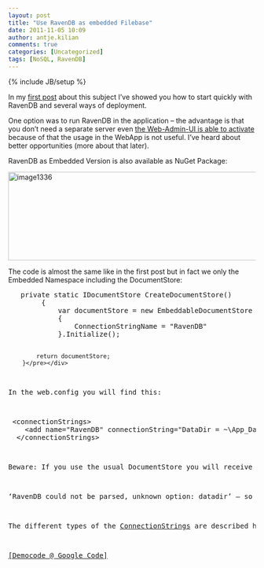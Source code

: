 ```yaml
---
layout: post
title: "Use RavenDB as embedded Filebase"
date: 2011-11-05 10:09
author: antje.kilian
comments: true
categories: [Uncategorized]
tags: [NoSQL, RavenDB]
---
```

{% include JB/setup %}
<p>In my <a href="http://code-inside.de/blog-in/">first post</a> about this subject I’ve showed you how to start quickly with RavenDB and several ways of deployment.</p> <p>One option was to run RavenDB in the application – the advantage is that you don’t need a separate server even <a href="http://ravendb.net/faq/embedded-with-http">the Web-Admin-UI is able to activate</a> because of that the usage in the WebApp is not useful. I’ve heard about better opportunities (more about that later).</p> <p>RavenDB as Embedded Version is also available as NuGet Package:</p> <p><a href="http://code-inside.de/blog-in/wp-content/uploads/image1336.png"><img style="background-image: none; border-right-width: 0px; padding-left: 0px; padding-right: 0px; display: inline; border-top-width: 0px; border-bottom-width: 0px; border-left-width: 0px; padding-top: 0px" title="image1336" border="0" alt="image1336" src="http://code-inside.de/blog-in/wp-content/uploads/image1336_thumb.png" width="514" height="180"></a></p> <p>The code is almost the same like in the first post but in fact we only the Embedded Namespace including the DocumentStore:</p> <div style="padding-bottom: 0px; margin: 0px; padding-left: 0px; padding-right: 0px; display: inline; float: none; padding-top: 0px" id="scid:812469c5-0cb0-4c63-8c15-c81123a09de7:c1fd9200-7021-4db3-bd0b-baa720407396" class="wlWriterSmartContent"><pre class="c#">   private static IDocumentStore CreateDocumentStore()
        {
            var documentStore = new EmbeddableDocumentStore
            {
                ConnectionStringName = "RavenDB"
            }.Initialize();

            return documentStore;
        }</pre></div>
<p>In the web.config you will find this:</p>
<div style="padding-bottom: 0px; margin: 0px; padding-left: 0px; padding-right: 0px; display: inline; float: none; padding-top: 0px" id="scid:812469c5-0cb0-4c63-8c15-c81123a09de7:ef978e23-521f-4a07-a060-7e521decb2b2" class="wlWriterSmartContent"><pre class="c#"> &lt;connectionStrings&gt;
    &lt;add name="RavenDB" connectionString="DataDir = ~\App_Data" /&gt;
  &lt;/connectionStrings&gt;</pre></div>
<p>Beware: If you use the usual DocumentStore you will receive this error message:</p>
<p>‘RavenDB could not be parsed, unknown option: datadir’ – so take care to check if it’s the right type from the Embedded Area.</p>
<p>The different types of the <a href="http://ravendb.net/documentation/client-api/connection-string">ConnectionStrings</a> are described here. The result is that all Files are abandoned at App_Data without an additional service needs to run.</p>
<p><a href="http://code.google.com/p/code-inside/source/browse/#git%2F2011%2FEmbeddedRavenDB">[Democode @ Google Code]</a></p>
